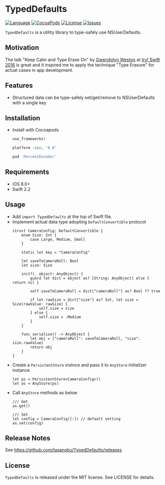 TypedDefaults
===

[![Language](http://img.shields.io/badge/language-swift-brightgreen.svg?style=flat
)](https://developer.apple.com/swift)
[![CocoaPods](https://img.shields.io/cocoapods/v/TypedDefaults.svg)]()
[![License](http://img.shields.io/badge/license-MIT-lightgrey.svg?style=flat
)](http://mit-license.org)
[![Issues](https://img.shields.io/github/issues/tasanobu/TypedDefaults.svg?style=flat
)](https://github.com/tasanobu/TypedDefaults/issues?state=open)

`TypedDefaults` is a utility library to type-safely use NSUserDefaults.

## Motivation
The talk "Keep Calm and Type Erase On" by [Gwendolyn Weston](https://github.com/gwengrid) at [try! Swift 2016](http://www.tryswiftconf.com) is great and it inspired me to apply the technique "Type Erasure" for actual cases in app development.

## Features
- Structured data can be type-safely set/get/remove to NSUserDefaults with a single key

## Installation
- Install with Cocoapods

  ```ruby
  use_frameworks!

  platform :ios, '8.0'

  pod 'PercentEncoder'
  ```

## Requirements
- iOS 8.0+
- Swift 2.2


## Usage
- Add `import TypedDefaults` at the top of Swift file.
- Implement actual data type adopting `DefaultConvertible` protocol
  ```
  struct CameraConfig: DefaultConvertible {
      enum Size: Int {
          case Large, Medium, Small
      }

      static let key = "CameraConfig"

      let saveToCameraRoll: Bool
      let size: Size

      init?(_ object: AnyObject) {
          guard let dict = object as? [String: AnyObject] else { return nil }

          self.saveToCameraRoll = dict["cameraRoll"] as? Bool ?? true

          if let rawSize = dict["size"] as? Int, let size = Size(rawValue: rawSize) {
              self.size = size
          } else {
              self.size = .Medium
          }
      }

      func serialize() -> AnyObject {
          let obj = ["cameraRoll": saveToCameraRoll, "size": size.rawValue]
          return obj
      }
  }
  ```
- Create a `PersistentStore` instnce and pass it to `AnyStore` initializer instance
  ```
  let ps = PersistentStore<CameraConfig>()
  let as = AnyStore(ps)
  ```
- Call `AnyStore` methods as below
  ```
  /// Get
  as.get()

  /// Set
  let config = CameraConfig([:]) // default setting
  as.set(config)
  ```

## Release Notes
See https://github.com/tasanobu/TypedDefaults/releases

## License
`TypedDefaults` is released under the MIT license. See LICENSE for details.
